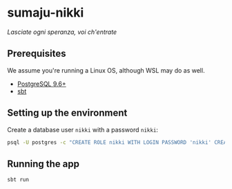 # sumaju-nikki

_Lasciate ogni speranza, voi ch'entrate_

## Prerequisites

We assume you're running a Linux OS, although WSL may do as well.

* [PostgreSQL 9.6+](https://www.postgresql.org/download/linux)
* [sbt](https://www.scala-sbt.org/1.x/docs/Installing-sbt-on-Linux.html)

## Setting up the environment

Create a database user `nikki` with a password `nikki`:

```bash
psql -U postgres -c "CREATE ROLE nikki WITH LOGIN PASSWORD 'nikki' CREATEDB;"
```

## Running the app

```bash
sbt run
```
